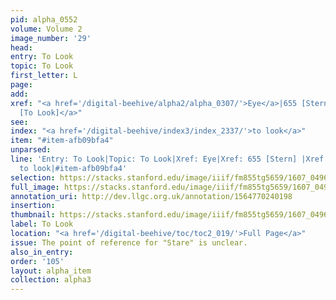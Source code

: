 ```yaml
---
pid: alpha_0552
volume: Volume 2
image_number: '29'
head:
entry: To Look
topic: To Look
first_letter: L
page:
add:
xref: "<a href='/digital-beehive/alpha2/alpha_0307/'>Eye</a>|655 [Stern]|<a href='/digital-beehive/num6/num_2088/'>1433
  [To Look]</a>"
see:
index: "<a href='/digital-beehive/index3/index_2337/'>to look</a>"
item: "#item-afb09bfa4"
unparsed:
line: 'Entry: To Look|Topic: To Look|Xref: Eye|Xref: 655 [Stern] |Xref: 1433 [To Look]|Index:
  to look|#item-afb09bfa4'
selection: https://stacks.stanford.edu/image/iiif/fm855tg5659/1607_0496/298,846,3093,312/full/0/default.jpg
full_image: https://stacks.stanford.edu/image/iiif/fm855tg5659/1607_0496/full/full/0/default.jpg
annotation_uri: http://dev.llgc.org.uk/annotation/1564770240198
insertion:
thumbnail: https://stacks.stanford.edu/image/iiif/fm855tg5659/1607_0496/298,846,600,180/250,/0/default.jpg
label: To Look
location: "<a href='/digital-beehive/toc/toc2_019/'>Full Page</a>"
issue: The point of reference for "Stare" is unclear.
also_in_entry:
order: '105'
layout: alpha_item
collection: alpha3
---
```


